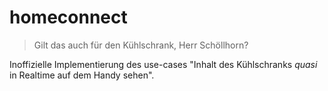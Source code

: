 # homeconnect

> Gilt das auch für den Kühlschrank, Herr Schöllhorn?

Inoffizielle Implementierung des use-cases "Inhalt des Kühlschranks *quasi* in Realtime auf dem Handy sehen".
